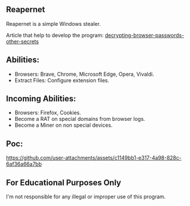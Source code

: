 ## Reapernet
Reapernet is a simple Windows stealer.

Article that help to develop the program: [decrypting-browser-passwords-other-secrets](https://www.alertra.com/blog/decrypting-browser-passwords-other-secrets)

## Abilities:
 -  Browsers: Brave, Chrome, Microsoft Edge, Opera, Vivaldi.
 -  Extract Files: Configure extension files.

## Incoming Abilities:
 -  Browsers: Firefox, Cookies.
 -  Become a RAT on special domains from browser logs.
 -  Become a Miner on non special devices.

## Poc:
https://github.com/user-attachments/assets/c1149bb1-e317-4a98-828c-6af36a66a7bb

## For Educational Purposes Only
I'm not responsible for any illegal or improper use of this program.
